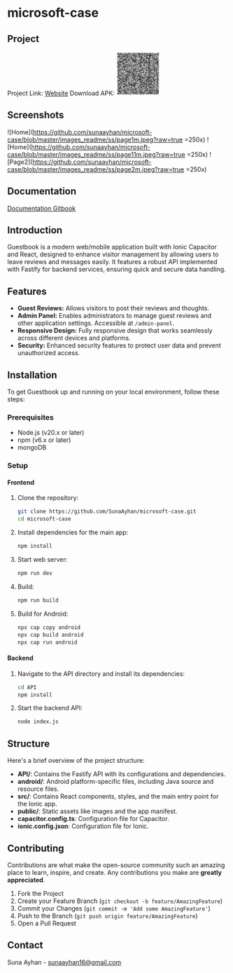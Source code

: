 # microsoft-case

## Project

Project Link: [Website](https://guestbook.sunaayhan.com/pages/messages) Download
APK:
<img src="https://github.com/sunaayhan/microsoft-case/blob/master/images_readme/qr.png?raw=true" width="100" height="100">

## Screenshots

![Home](https://github.com/sunaayhan/microsoft-case/blob/master/images_readme/ss/page1m.jpeg?raw=true
=250x)
![Home](https://github.com/sunaayhan/microsoft-case/blob/master/images_readme/ss/page11m.jpeg?raw=true
=250x)
![Page2](https://github.com/sunaayhan/microsoft-case/blob/master/images_readme/ss/page2m.jpeg?raw=true
=250x)

## Documentation

[Documentation Gitbook](https://sunas-organization.gitbook.io/louvre-guestbook)

## Introduction

Guestbook is a modern web/mobile application built with Ionic Capacitor and
React, designed to enhance visitor management by allowing users to leave reviews
and messages easily. It features a robust API implemented with Fastify for
backend services, ensuring quick and secure data handling.

## Features

- **Guest Reviews:** Allows visitors to post their reviews and thoughts.
- **Admin Panel:** Enables administrators to manage guest reviews and other
  application settings. Accessible at `/admin-panel`.
- **Responsive Design:** Fully responsive design that works seamlessly across
  different devices and platforms.
- **Security:** Enhanced security features to protect user data and prevent
  unauthorized access.

## Installation

To get Guestbook up and running on your local environment, follow these steps:

### Prerequisites

- Node.js (v20.x or later)
- npm (v6.x or later)
- mongoDB

### Setup

#### Frontend

1. Clone the repository:

   ```bash
   git clone https://github.com/SunaAyhan/microsoft-case.git
   cd microsoft-case
   ```

2. Install dependencies for the main app:

   ```bash
   npm install
   ```
3. Start web server:

   ```bash
   npm run dev
   ```
4. Build:

   ```bash
   npm run build
   ```
5. Build for Android:
   ```bash
   npx cap copy android
   npx cap build android
   npx cap run android
   ```

#### Backend

1. Navigate to the API directory and install its dependencies:

   ```bash
   cd API
   npm install
   ```

2. Start the backend API:

   ```bash
   node index.js
   ```

## Structure

Here's a brief overview of the project structure:

- **API/**: Contains the Fastify API with its configurations and dependencies.
- **android/**: Android platform-specific files, including Java source and
  resource files.
- **src/**: Contains React components, styles, and the main entry point for the
  Ionic app.
- **public/**: Static assets like images and the app manifest.
- **capacitor.config.ts**: Configuration file for Capacitor.
- **ionic.config.json**: Configuration file for Ionic.

## Contributing

Contributions are what make the open-source community such an amazing place to
learn, inspire, and create. Any contributions you make are **greatly
appreciated**.

1. Fork the Project
2. Create your Feature Branch (`git checkout -b feature/AmazingFeature`)
3. Commit your Changes (`git commit -m 'Add some AmazingFeature'`)
4. Push to the Branch (`git push origin feature/AmazingFeature`)
5. Open a Pull Request

## Contact

Suna Ayhan - sunaayhan16@gmail.com
